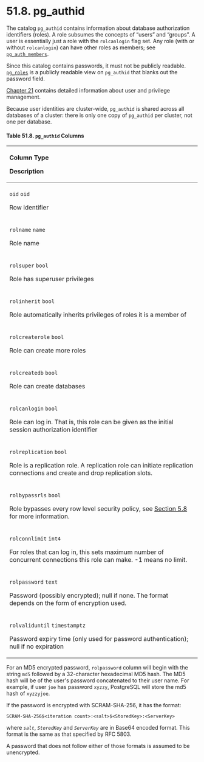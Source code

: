 # 51.8. pg\_authid

The catalog `pg_authid` contains information about database authorization identifiers \(roles\). A role subsumes the concepts of “users” and “groups”. A user is essentially just a role with the `rolcanlogin` flag set. Any role \(with or without `rolcanlogin`\) can have other roles as members; see [`pg_auth_members`](https://www.postgresql.org/docs/13/catalog-pg-auth-members.html).

Since this catalog contains passwords, it must not be publicly readable. [`pg_roles`](https://www.postgresql.org/docs/13/view-pg-roles.html) is a publicly readable view on `pg_authid` that blanks out the password field.

[Chapter 21](https://www.postgresql.org/docs/13/user-manag.html) contains detailed information about user and privilege management.

Because user identities are cluster-wide, `pg_authid` is shared across all databases of a cluster: there is only one copy of `pg_authid` per cluster, not one per database.

#### **Table 51.8. `pg_authid` Columns**

<table>
  <thead>
    <tr>
      <th style="text-align:left">
        <p>Column Type</p>
        <p>Description</p>
      </th>
    </tr>
  </thead>
  <tbody>
    <tr>
      <td style="text-align:left">
        <p><code>oid</code>  <code>oid</code>
        </p>
        <p>Row identifier</p>
      </td>
    </tr>
    <tr>
      <td style="text-align:left">
        <p><code>rolname</code>  <code>name</code>
        </p>
        <p>Role name</p>
      </td>
    </tr>
    <tr>
      <td style="text-align:left">
        <p><code>rolsuper</code>  <code>bool</code>
        </p>
        <p>Role has superuser privileges</p>
      </td>
    </tr>
    <tr>
      <td style="text-align:left">
        <p><code>rolinherit</code>  <code>bool</code>
        </p>
        <p>Role automatically inherits privileges of roles it is a member of</p>
      </td>
    </tr>
    <tr>
      <td style="text-align:left">
        <p><code>rolcreaterole</code>  <code>bool</code>
        </p>
        <p>Role can create more roles</p>
      </td>
    </tr>
    <tr>
      <td style="text-align:left">
        <p><code>rolcreatedb</code>  <code>bool</code>
        </p>
        <p>Role can create databases</p>
      </td>
    </tr>
    <tr>
      <td style="text-align:left">
        <p><code>rolcanlogin</code>  <code>bool</code>
        </p>
        <p>Role can log in. That is, this role can be given as the initial session
          authorization identifier</p>
      </td>
    </tr>
    <tr>
      <td style="text-align:left">
        <p><code>rolreplication</code>  <code>bool</code>
        </p>
        <p>Role is a replication role. A replication role can initiate replication
          connections and create and drop replication slots.</p>
      </td>
    </tr>
    <tr>
      <td style="text-align:left">
        <p><code>rolbypassrls</code>  <code>bool</code>
        </p>
        <p>Role bypasses every row level security policy, see <a href="https://www.postgresql.org/docs/13/ddl-rowsecurity.html">Section 5.8</a> for
          more information.</p>
      </td>
    </tr>
    <tr>
      <td style="text-align:left">
        <p><code>rolconnlimit</code>  <code>int4</code>
        </p>
        <p>For roles that can log in, this sets maximum number of concurrent connections
          this role can make. -1 means no limit.</p>
      </td>
    </tr>
    <tr>
      <td style="text-align:left">
        <p><code>rolpassword</code>  <code>text</code>
        </p>
        <p>Password (possibly encrypted); null if none. The format depends on the
          form of encryption used.</p>
      </td>
    </tr>
    <tr>
      <td style="text-align:left">
        <p><code>rolvaliduntil</code>  <code>timestamptz</code>
        </p>
        <p>Password expiry time (only used for password authentication); null if
          no expiration</p>
      </td>
    </tr>
  </tbody>
</table>

For an MD5 encrypted password, `rolpassword` column will begin with the string `md5` followed by a 32-character hexadecimal MD5 hash. The MD5 hash will be of the user's password concatenated to their user name. For example, if user `joe` has password `xyzzy`, PostgreSQL will store the md5 hash of `xyzzyjoe`.

If the password is encrypted with SCRAM-SHA-256, it has the format:

```text
SCRAM-SHA-256$<iteration count>:<salt>$<StoredKey>:<ServerKey>
```

where _`salt`_, _`StoredKey`_ and _`ServerKey`_ are in Base64 encoded format. This format is the same as that specified by RFC 5803.

A password that does not follow either of those formats is assumed to be unencrypted.

